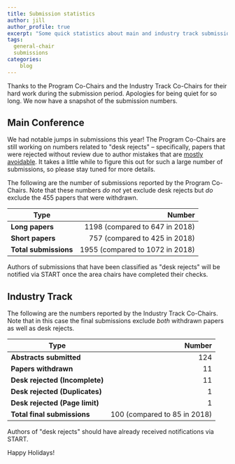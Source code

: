 ```yaml
---
title: Submission statistics
author: jill
author_profile: true
excerpt: "Some quick statistics about main and industry track submissions received."
tags:
  general-chair
  submissions
categories:
    blog
---
```


Thanks to the Program Co-Chairs and the Industry Track Co-Chairs for their hard work during the submission period. Apologies for being quiet for so long. We now have a snapshot of the submission numbers. 

## Main Conference

We had notable jumps in submissions this year! The Program Co-Chairs are still working on numbers related to "desk rejects" &ndash; specifically, papers that were rejected without review due to author mistakes that are [mostly avoidable](https://naacl2018.wordpress.com/2017/12/24/reject-without-review-avoidable-mistakes/). It takes a little while to figure this out for such a large number of submissions, so please stay tuned for more details. 

The following are the number of submissions reported by the Program Co-Chairs. Note that these numbers _do not_ yet exclude desk rejects but _do_ exclude the 455 papers that were withdrawn.

| Type | Number |
|---------------------------| -----:| 
| **Long papers** | 1198 (compared to 647 in 2018) |
| **Short papers** | 757 (compared to 425 in 2018) |
| **Total submissions** | 1955 (compared to 1072 in 2018) | 

Authors of submissions that have been classified as "desk rejects" will be notified via START once the area chairs have completed their checks.


## Industry Track

The following are the numbers reported by the Industry Track Co-Chairs. Note that in this case the final submissions exclude _both_ withdrawn papers as well as desk rejects.

| Type | Number |
| ---- | ------:|
| **Abstracts submitted** | 124 | 
| **Papers withdrawn** | 11 |
| **Desk rejected (Incomplete)** | 11 | 
| **Desk rejected (Duplicates)** | 1 | 
| **Desk rejected (Page limit)** | 1 |
| **Total final submissions** | 100 (compared to 85 in 2018) |

Authors of "desk rejects" should have already received notifications via START. 

Happy Holidays!

